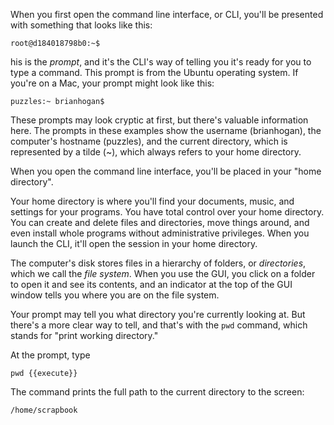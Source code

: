 
When you first open the command line interface, or CLI, you'll be presented with something that looks like this:

~~~
root@d184018798b0:~$
~~~

his is the *prompt*, and it's the CLI's way of telling you it's ready for you to type a command. This prompt is from the Ubuntu operating system. If you're on a Mac, your prompt might look like this:


~~~
puzzles:~ brianhogan$
~~~

These prompts may look cryptic at first, but there's valuable information here. The prompts in these examples show the username (brianhogan), the computer's hostname (puzzles), and the current directory, which is represented by a tilde (~), which always refers to your home directory.


When you open the command line interface, you'll be placed in your "home directory".


Your home directory is where you'll find your documents, music, and settings for your programs. You have total control over your home directory. You can create and delete files and directories, move things around, and even install whole programs without administrative privileges. When you launch the CLI, it'll open the session in your home directory.

The computer's disk stores files in a hierarchy of folders, or *directories*, which we call the *file system*.  When you use the GUI, you click on a folder to open it and see its contents, and an indicator at the top of the GUI window tells you where you are on the file system.

Your prompt may tell you what directory you're currently looking at. But there's a more clear way to tell, and that's with the `pwd` command, which stands for "print working directory."

At the prompt, type

`pwd {{execute}}`


The command prints the full path to the current directory to the screen:


```
/home/scrapbook
```


